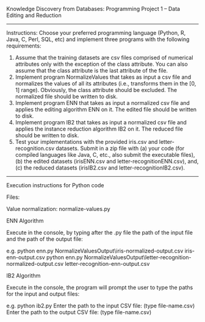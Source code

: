 Knowledge Discovery from Databases:
  Programming Project 1 – Data Editing and Reduction
____________
Instructions:
  Choose your preferred programming language (Python, R, Java, C, Perl, SQL, etc) and implement three
  programs with the following requirements:
  1. Assume that the training datasets are csv files comprised of numerical attributes only with the 
  exception of the class attribute. You can also assume that the class attribute is the last attribute 
  of the file.
  2. Implement program NormalizeValues that takes as input a csv file and normalizes the values of
  all its attributes (i.e., transforms them in the [0, 1] range). Obviously, the class attribute should 
  be excluded. The normalized file should be written to disk.
  3. Implement program ENN that takes as input a normalized csv file and applies the editing 
  algorithm ENN on it. The edited file should be written to disk.
  4. Implement program IB2 that takes as input a normalized csv file and applies the instance 
  reduction algorithm IB2 on it. The reduced file should be written to disk.
  5. Test your implementations with the provided iris.csv and letter-recognition.csv datasets.
  Submit in a zip file with
  (a) your code (for compiled languages like Java, C, etc., also submit the executable files), 
  (b) the edited datasets (irisENN.csv and letter-recognitionENN.csv), and, 
  (c) the reduced datasets (irisIB2.csv and letter-recognitionIB2.csv).
___________
Execution instructions for Python code

Files:

Value normalization:
normalize-values.py

ENN Algorithm

Execute in the console, by typing after the .py file the path of the input file and the path of the output file:

e.g.
python enn.py NormalizeValuesOutput\iris-normalized-output.csv iris-enn-output.csv
python enn.py NormalizeValuesOutput\letter-recognition-normalized-output.csv letter-recognition-enn-output.csv

IB2 Algorithm

Execute in the console, the program will prompt the user to type the paths for the input and output files:

e.g.
python ib2.py
Enter the path to the input CSV file:
(type file-name.csv)
Enter the path to the output CSV file:
(type file-name.csv)
